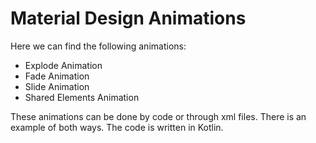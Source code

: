 # Material Design Animations
<p>Here we can find the following animations:</p>
<ul>
<li>Explode Animation</li>
<li>Fade Animation</li>
<li>Slide Animation</li>
<li>Shared Elements Animation</li>
</ul>

These animations can be done by code or through xml files. There is an example of both ways. The code is written in Kotlin.
